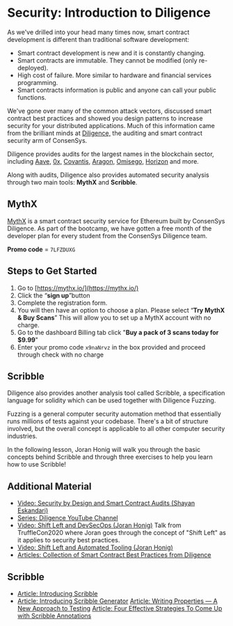 # Security: Introduction to Diligence

As we've drilled into your head many times now, smart contract development is different than traditional software development:

- Smart contract development is new and it is constantly changing.
- Smart contracts are immutable. They cannot be modified (only re-deployed).
- High cost of failure. More similar to hardware and financial services programming.
- Smart contracts information is public and anyone can call your public functions.

We've gone over many of the common attack vectors, discussed smart contract best practices and showed you design patterns to increase security for your distributed applications. Much of this information came from the brilliant minds at [Diligence,](https://consensys.net/diligence/) the auditing and smart contract security arm of ConsenSys.

Diligence provides audits for the largest names in the blockchain sector, including [Aave,](https://aave.com) [0x,](https://0x.org) [Covantis,](https://www.covantis.io/) [Aragon,](https://aragon.org/) [Omisego,](https://omg.network/) [Horizon](https://horizon.io/) and more.

Along with audits, Diligence also provides automated security analysis through two main tools: <b>MythX</b> and <b>Scribble</b>.

## MythX

[MythX](https://mythx.io/) is a smart contract security service for Ethereum built by ConsenSys Diligence. As part of the bootcamp, we have gotten a free month of the developer plan for every student from the ConsenSys Diligence team.

**Promo code** = `7LFZDUXG`

## Steps to Get Started

1.  Go to [https://mythx.io/](https://mythx.io/)
2.  Click the “**sign up**”button
3.  Complete the registration form.
4.  You will then have an option to choose a plan. Please select “**Try MythX & Buy Scans**” This will allow you to set up a MythX account with no charge.
5.  Go to the dashboard Billing tab click "**Buy a pack of 3 scans today for $9.99**"
6.  Enter your promo code `x9naNrvz` in the box provided and proceed through check with no charge

## Scribble

Diligence also provides another analysis tool called Scribble, a specification language for solidity which can be used together with Diligence Fuzzing.

Fuzzing is a general computer security automation method that essentially runs millions of tests against your codebase. There's a bit of structure involved, but the overall concept is applicable to all other computer security industries.

In the following lesson, Joran Honig will walk you through the basic concepts behind Scribble and through three exercises to help you learn how to use Scribble!

## Additional Material
- [Video: Security by Design and Smart Contract Audits (Shayan Eskandari)](https://youtu.be/gfD1KBtLWZI)
- [Series: Diligence YouTube Channel](https://youtube.com/channel/UCkoGLA5DUdXO4Qfo_9RDjIA)
- [Video: Shift Left and DevSecOps (Joran Honig)](https://www.youtube.com/watch?v=ax8k8TsIapg) Talk from TruffleCon2020 where Joran goes through the concept of "Shift Left" as it applies to security best practices.
- [Video: Shift Left and Automated Tooling (Joran Honig)](https://www.youtube.com/watch?v=pPuxVJUfcE8)
- [Articles: Collection of Smart Contract Best Practices from Diligence](https://consensys.net/diligence/categories/best-practice/)
## Scribble
- [Article: Introducing Scribble](https://consensys.net/diligence/blog/2020/12/introducing-scribble/)
- [Article: Introducing Scribble Generator](https://consensys.net/diligence/blog/2021/07/introducing-scribble-generator/)
[Article: Writing Properties — A New Approach to Testing](https://consensys.net/diligence/blog/2021/01/writing-properties-a-new-approach-to-testing/)
[Article: Four Effective Strategies To Come Up with Scribble Annotations](https://consensys.net/diligence/blog/2021/02/4-effective-strategies-to-come-up-with-scribble-annotations/)
